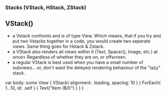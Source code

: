 ### Stacks (VStack, HStack, ZStack)

## VStack()
- a Vstack confronts and is of type View. Which means, that if you try and put two Vstacks together in a code, you would create two seperate views. Same thing goes for Hstack & Zstack.
- a VStack also renders all views within it (Text, Spacer(), Image, etc.) at once> Regardless of whether they are on, or offscreen.
- a regular VStack is best used when you have a small number of subviews... or, don't want the deleyed rendering behaviour of the "lazy" stack.

 var body: some View {
    VStack(
        alignment: .leading,
        spacing: 10
    ) {
        ForEach(
            1...10,
            id: \.self
        ) {
            Text("Item \($0)")
        }
    }
}
